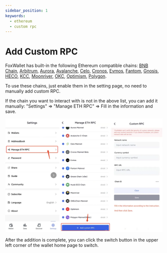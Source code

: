 ```yaml
---
sidebar_position: 1
keywords:
  - ethereum
  - custom rpc
---
```


# Add Custom RPC
FoxWallet has built-in the following Ethereum compatible chains: [BNB Chain](./bsc.md), [Arbitrum](./arbitrum.md), [Aurora](./aurora.md), [Avalanche](./avalanche.md), [Celo](./celo.md), [Cronos](./cronos.md), [Evmos](./evmos.md), [Fantom](./fantom.md), [Gnosis](./gnosis.md), [HECO](./heco.md), [KCC](./kcc.md), [Moonriver](./moonriver.md), [OKC](./okc.md), [Optimism](./optimism.md), [Polygon](./polygon.md). 

To use these chains, just enable them in the setting page, no need to manually add custom RPC.

If the chain you want to interact with is not in the above list, you can add it manually: "Settings" => "Manage ETH RPC" => Fill in the information and save.

![](../img/add-custom-rpc.webp)

After the addition is complete, you can click the switch button in the upper left corner of the wallet home page to switch.

